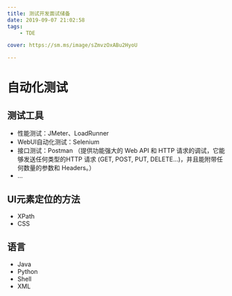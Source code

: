 ```yaml
---
title: 测试开发面试储备
date: 2019-09-07 21:02:58
tags: 
	- TDE

cover: https://sm.ms/image/sZmvzOxABu2HyoU

---
```


# 自动化测试

## 测试工具
- 性能测试：JMeter、LoadRunner
- WebUI自动化测试：Selenium
- 接口测试：Postman
 （提供功能强大的 Web API 和 HTTP 请求的调试，它能够发送任何类型的HTTP 请求 (GET, POST, PUT, DELETE…)，并且能附带任何数量的参数和 Headers。）
- ...

## UI元素定位的方法

- XPath
- CSS

## 语言
- Java
- Python
- Shell
- XML
